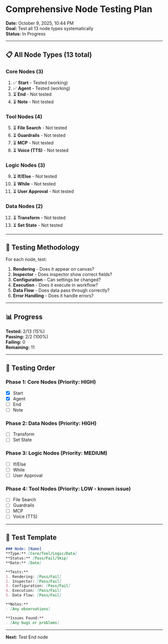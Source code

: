 # Comprehensive Node Testing Plan

**Date:** October 9, 2025, 10:44 PM  
**Goal:** Test all 13 node types systematically  
**Status:** In Progress

---

## 📋 All Node Types (13 total)

### Core Nodes (3)
1. ✅ **Start** - Tested (working)
2. ✅ **Agent** - Tested (working)
3. ⏳ **End** - Not tested
4. ⏳ **Note** - Not tested

### Tool Nodes (4)
5. ⏳ **File Search** - Not tested
6. ⏳ **Guardrails** - Not tested
7. ⏳ **MCP** - Not tested
8. ⏳ **Voice (TTS)** - Not tested

### Logic Nodes (3)
9. ⏳ **If/Else** - Not tested
10. ⏳ **While** - Not tested
11. ⏳ **User Approval** - Not tested

### Data Nodes (2)
12. ⏳ **Transform** - Not tested
13. ⏳ **Set State** - Not tested

---

## 🧪 Testing Methodology

For each node, test:
1. **Rendering** - Does it appear on canvas?
2. **Inspector** - Does inspector show correct fields?
3. **Configuration** - Can settings be changed?
4. **Execution** - Does it execute in workflow?
5. **Data Flow** - Does data pass through correctly?
6. **Error Handling** - Does it handle errors?

---

## 📊 Progress

**Tested:** 2/13 (15%)  
**Passing:** 2/2 (100%)  
**Failing:** 0  
**Remaining:** 11

---

## 🎯 Testing Order

### Phase 1: Core Nodes (Priority: HIGH)
- [x] Start
- [x] Agent
- [ ] End
- [ ] Note

### Phase 2: Data Nodes (Priority: HIGH)
- [ ] Transform
- [ ] Set State

### Phase 3: Logic Nodes (Priority: MEDIUM)
- [ ] If/Else
- [ ] While
- [ ] User Approval

### Phase 4: Tool Nodes (Priority: LOW - known issue)
- [ ] File Search
- [ ] Guardrails
- [ ] MCP
- [ ] Voice (TTS)

---

## 📝 Test Template

```markdown
### Node: [Name]
**Type:** [Core/Tool/Logic/Data]
**Status:** [Pass/Fail/Skip]
**Date:** [Date]

**Tests:**
1. Rendering: [Pass/Fail]
2. Inspector: [Pass/Fail]
3. Configuration: [Pass/Fail]
4. Execution: [Pass/Fail]
5. Data Flow: [Pass/Fail]

**Notes:**
- [Any observations]

**Issues Found:**
- [Any bugs or problems]
```

---

**Next:** Test End node

